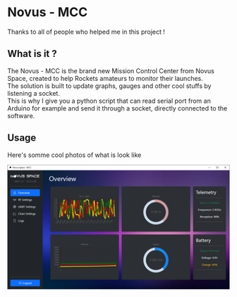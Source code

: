 # Novus - MCC

Thanks to all of people who helped me in this project !

## What is it ?

The Novus - MCC is the brand new Mission Control Center from Novus Space, created to help Rockets amateurs to monitor their launches.<br>
The solution is built to update graphs, gauges and other cool stuffs by listening a socket.<br>
This is why I give you a python script that can read serial port from an Arduino for example and send it through a socket, directly connected to the software.

## Usage

Here's somme cool photos of what is look like
<p align="center">
  <img src="README/overview.png" />
</p>